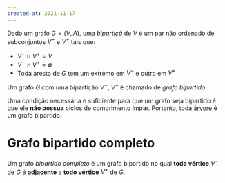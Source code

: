 ```yaml
---
created-at: 2021-11-17
---
```

Dado um grafo $G = (V, A)$, uma *bipartiçã* de $V$ é um par não ordenado de subconjuntos $V^-$ e $V^+$ tais que:

- $V^- \cup V^+ = V$
- $V^- \cap V^+ = \emptyset$
- Toda aresta de $G$ tem um extremo em $V^-$ e outro em $V^+$

Um grafo $G$ com uma bipartição $V^-$, $V^+$ é chamado de *grafo bipartido*.

Uma condição necessária e suficiente para que um grafo seja bipartido é que ele **não possua** ciclos de comprimento ímpar. Portanto, toda [árvore](Árvore.md) é um grafo bipartido.

# Grafo bipartido completo
Um grafo *bipartido completo* é um grafo bipartido no qual **todo vértice** $V^-$ de $G$ é **adjacente** a **todo vértice** $V^+$ de $G$.
